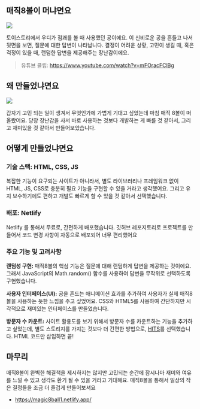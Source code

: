 ## 매직8볼이 머냐면요

![](https://velog.velcdn.com/images/wijoonwu/post/f8911de3-a221-44e8-b0cc-527c477e75c7/image.png)

토이스토리에서 우디가 점괘를 볼 때 사용했던 공이에요. 이 신비로운 공을 흔들고 나서 뒷면을 보면, 질문에 대한 답변이 나타납니다. 결정이 어려운 상황, 고민이 생길 때, 혹은 걱정이 있을 때, 랜덤한 답변을 제공해주는 장난감이에요. 

> 유튜브 클립: https://www.youtube.com/watch?v=mFOracFClBg

## 왜 만들었냐면요


![](https://velog.velcdn.com/images/wijoonwu/post/38ef01ce-e36d-492c-ab88-8f1c05e0f28d/image.png)

갑자기 고민 되는 일이 생겨서 무엇인가에 가볍게 기대고 싶었는데 마침 매직 8볼이 떠올랐어요. 당장 장난감을 사서 바로 사용하는 것보다 개발하는 게 빠를 것 같아서, 그리고 재미있을 것 같아서 만들어보았습니다.


## 어떻게 만들었냐면요

### 기술 스택: HTML, CSS, JS

복잡한 기능이 요구되는 사이트가 아니라서, 별도 라이브러리나 프레임워크 없이 HTML, JS, CSS로 충분히 필요 기능을 구현할 수 있을 거라고 생각했어요. 그리고 유지 보수하기에도 편하고 개발도 빠르게 할 수 있을 것 같아서 선택했습니다. 

### 배포: Netlify

Netlify 를 통해서 무료로, 간편하게 배포했습니다. 깃허브 레포지토리로 프로젝트를 만들어서 코드 변경 사항이 자동으로 배포되어 너무 편리했어요

### 주요 기능 및 고려사항

**랜덤성 구현:** 매직8볼의 핵심 기능은 질문에 대해 랜덤하게 답변을 제공하는 것이에요. 그래서 JavaScript의 Math.random() 함수를 사용하여 답변을 무작위로 선택하도록 구현했습니다.

**사용자 인터페이스(UI):** 공을 흔드는 애니메이션 효과를 추가하여 사용자가 실제 매직8볼을 사용하는 듯한 느낌을 주고 싶었어요. CSS와 HTML5를 사용하여 간단하지만 시각적으로 재미있는 인터페이스를 만들었습니다. 

**방문자 수 카운트:** 사이트 활용도를 보기 위해서 방문자 수를 카운트하는 기능을 추가하고 싶었는데, 별도 스토리지를 가지는 것보다 더 간편한 방법으로, [HITS](https://hits.seeyoufarm.com/)를 선택했습니다. HTML 코드만 삽입하면 끝!

## 마무리

매직8볼이 완벽한 해결책을 제시하지는 않지만 고민되는 순간에 잠시나마 재미와 여유를 느낄 수 있고 생각도 환기 될 수 있을 거라고 기대해요. 매직8볼을 통해서 일상의 작은 결정들을 조금 더 즐겁게 만들어보셔요

- https://magic8ball1.netlify.app/
